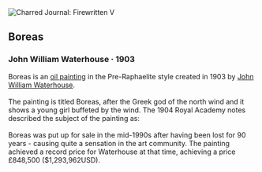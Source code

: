 <div class="artwork-of-the-day">
  <div class="container">
    <div class="img-wrapper">
      <img
        src="https://uploads6.wikiart.org/images/john-william-waterhouse/boreas-1903.jpg!Large.jpg"
        alt="Charred Journal: Firewritten V" />
    </div>
    <div class="artwork-detail">
      <div class="artwork-origin"> 
        <h2 class="artwork-name">Boreas</h2>
        <h3 class="artist">
          John William Waterhouse
                    ·  1903
        </h3>
      </div>
      <p class="description">
        <span class="artwork-description-text ng-binding" ng-bind-html="viewModel.ArtworkOfTheDay.Description | unsafe">Boreas is an <a target="_blank" href="/en/paintings-by-media/oil-on-sacking">oil painting</a> in the Pre-Raphaelite style created in 1903 by <a target="_blank" href="/en/john-william-waterhouse">John William Waterhouse</a>.
<br>
<br>The painting is titled Boreas, after the Greek god of the north wind and it shows a young girl buffeted by the wind. The 1904 Royal Academy notes described the subject of the painting as:
<br>
<br>Boreas was put up for sale in the mid-1990s after having been lost for 90 years - causing quite a sensation in the art community. The painting achieved a record price for Waterhouse at that time, achieving a price £848,500 ($1,293,962USD).</span>
                        <div class="text-shadow-container" ng-show="showShadow" style=""></div>
      </p>
    </div>
  </div>

</div>

